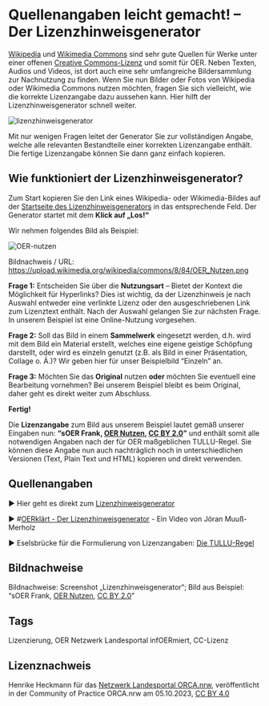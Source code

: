 # Quellenangaben leicht gemacht! – Der Lizenzhinweisgenerator


<a href="https://de.wikipedia.org/wiki/Wikipedia:Hauptseite" target="_blank">Wikipedia</a> und <a href="https://commons.wikimedia.org/wiki/Main_Page" target="_blank">Wikimedia Commons</a> sind sehr gute Quellen für Werke unter einer offenen <a href="https://de.creativecommons.net/start/" target="_blank">Creative Commons-Lizenz</a> und somit für OER. Neben Texten, Audios und Videos, ist dort auch eine sehr umfangreiche Bildersammlung zur Nachnutzung zu finden. Wenn Sie nun Bilder oder Fotos von Wikipedia oder Wikimedia Commons nutzen möchten, fragen Sie sich vielleicht, wie die korrekte Lizenzangabe dazu aussehen kann. Hier hilft der Lizenzhinweisgenerator schnell weiter.

![lizenzhinweisgenerator](https://github.com/lindahalm-hsbi/infOERmiert/assets/147709351/8f7782df-19bb-4d62-a313-68152a16d34e)


Mit nur wenigen Fragen leitet der Generator Sie zur vollständigen Angabe, welche alle relevanten Bestandteile einer korrekten Lizenzangabe enthält. Die fertige Lizenzangabe können Sie dann ganz einfach kopieren.

## Wie funktioniert der Lizenzhinweisgenerator?

Zum Start kopieren Sie den Link eines Wikipedia- oder Wikimedia-Bildes auf der <a href="https://lizenzhinweisgenerator.de/" target="_blank">Startseite des Lizenzhinweisgenerators</a> in das entsprechende Feld. Der Generator startet mit dem **Klick auf „Los!“**

Wir nehmen folgendes Bild als Beispiel:

![OER-nutzen](https://github.com/lindahalm-hsbi/infOERmiert/assets/147709351/7fa15b64-bee4-42a7-931a-9794b2f3a3cf)

Bildnachweis / URL: https://upload.wikimedia.org/wikipedia/commons/8/84/OER_Nutzen.png

**Frage 1:** Entscheiden Sie über die **Nutzungsart** – Bietet der Kontext die Möglichkeit für Hyperlinks? Dies ist wichtig, da der Lizenzhinweis je nach Auswahl entweder eine verlinkte Lizenz oder den ausgeschriebenen Link zum Lizenztext enthält. Nach der Auswahl gelangen Sie zur nächsten Frage. In unserem Beispiel ist eine Online-Nutzung vorgesehen.

**Frage 2:** Soll das Bild in einem **Sammelwerk** eingesetzt werden, d.h. wird mit dem Bild ein Material erstellt, welches eine eigene geistige Schöpfung darstellt, oder wird es einzeln genutzt (z.B. als Bild in einer Präsentation, Collage o. Ä.)? Wir geben hier für unser Beispielbild “Einzeln” an.

**Frage 3:** Möchten Sie das **Original** nutzen **oder** möchten Sie eventuell eine Bearbeitung vornehmen? Bei unserem Beispiel bleibt es beim Original, daher geht es direkt weiter zum Abschluss.

**Fertig!**

Die **Lizenzangabe** zum Bild aus unserem Beispiel lautet gemäß unserer Eingaben nun: **“sOER Frank, <a href="https://commons.wikimedia.org/wiki/File:OER_Nutzen.png" target="_blank">OER Nutzen</a>, <a href="https://creativecommons.org/licenses/by/2.0/legalcode" target="_blank">CC BY 2.0</a>”** und enthält somit alle notwendigen Angaben nach der für OER maßgeblichen TULLU-Regel. Sie können diese Angabe nun auch nachträglich noch in unterschiedlichen Versionen (Text, Plain Text und HTML) kopieren und direkt verwenden.

## Quellenangaben
▶️ Hier geht es direkt zum <a href="https://lizenzhinweisgenerator.de/" target="_blank">Lizenzhinweisgenerator</a>

▶️ #<a href="https://youtu.be/BTpOdmVBmaE" target="_blank">OERklärt - Der Lizenzhinweisgenerator</a> - Ein Video von Jöran Muuß-Merholz

▶️ Eselsbrücke für die Formulierung von Lizenzangaben: <a href="https://open-educational-resources.de/oer-tullu-regel/" target="_blank">Die TULLU-Regel</a>

## Bildnachweise
Bildnachweise: Screenshot „Lizenzhinweisgenerator“; Bild aus Beispiel: “sOER Frank, <a href="https://commons.wikimedia.org/wiki/File:OER_Nutzen.png" target="_blank">OER Nutzen</a>, <a href="https://creativecommons.org/licenses/by/2.0/legalcode" target="_blank">CC BY 2.0</a>”
## Tags
Lizenzierung, OER Netzwerk Landesportal infOERmiert, CC-Lizenz
## Lizenznachweis
Henrike Heckmann für das <a href="http://www.orca.nrw/ueber-uns/netzwerk" target="_blank">Netzwerk Landesportal ORCA.nrw</a>, veröffentlicht in der Community of Practice ORCA.nrw am 05.10.2023, <a href="https://creativecommons.org/licenses/by/4.0/" target="_blank">CC BY 4.0</a>
